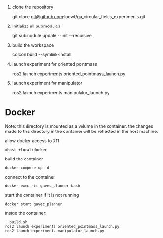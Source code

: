 1. clone the repository

    git clone git@github.com:loewt/ga_circular_fields_experiments.git

2. initialize all submodules

    git submodule update --init --recursive

3. build the workspace

    colcon build --symlink-install

4. launch experiment for oriented pointmass

    ros2 launch experiments oriented_pointmass_launch.py

4. launch experiment for manipulator

    ros2 launch experiments manipulator_launch.py


# Docker

Note: this directory is mounted as a volume in the container. the changes made to this directory in the container will be reflected in the host machine.

allow docker access to X11

    xhost +local:docker


build the container 

    docker-compose up -d

connect to the container

    docker exec -it gavec_planner bash

start the container if it is not running

    docker start gavec_planner

inside the container:
    
    . build.sh
    ros2 launch experiments oriented_pointmass_launch.py
    ros2 launch experiments manipulator_launch.py